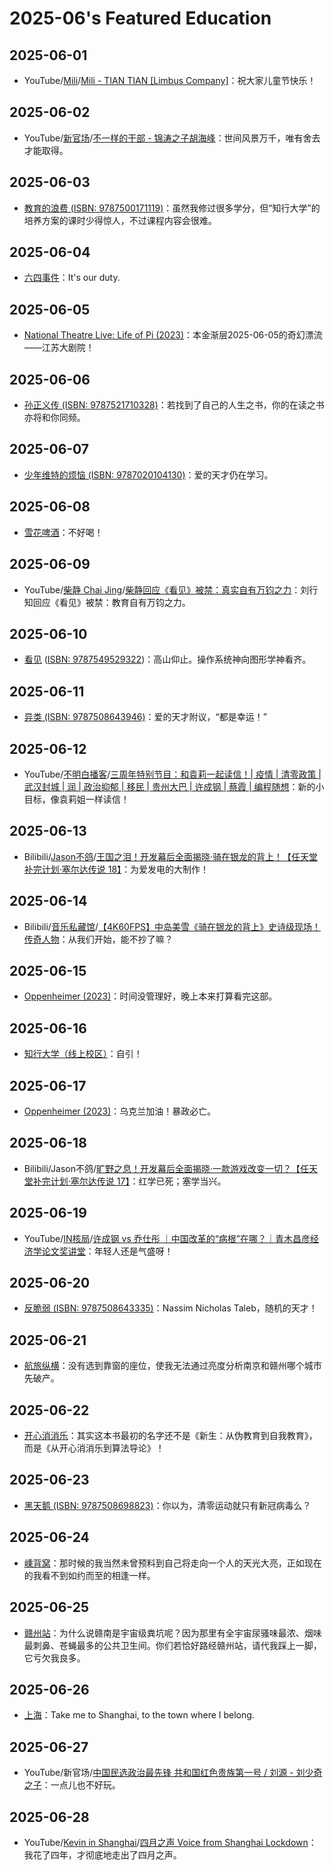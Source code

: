 # 2025-06's Featured Education

## 2025-06-01

- YouTube/[Mili](https://www.youtube.com/@ProjectMili)/[Mili - TIAN TIAN [Limbus Company]](https://youtu.be/szyPY8nbBF4)：祝大家儿童节快乐！

## 2025-06-02

- YouTube/[新官场](https://www.youtube.com/@新官场)/[不一样的干部 - 锦涛之子胡海峰](https://youtu.be/OUbggsiz9yU)：世间风景万千，唯有舍去才能取得。

## 2025-06-03

- [教育的浪费 (ISBN: 9787500171119)](https://book.douban.com/subject/36333171/)：虽然我修过很多学分，但“知行大学”的培养方案的课时少得惊人，不过课程内容会很难。

## 2025-06-04

- [六四事件](https://zh.wikipedia.org/wiki/六四事件)：It's our duty.

## 2025-06-05

- [National Theatre Live: Life of Pi (2023)](https://movie.douban.com/subject/36330906/)：本金渐层2025-06-05的奇幻漂流——江苏大剧院！

## 2025-06-06

- [孙正义传 (ISBN: 9787521710328)](https://book.douban.com/subject/34840584/)：若找到了自己的人生之书，你的在读之书亦将和你同频。

## 2025-06-07

- [少年维特的烦恼 (ISBN: 9787020104130)](https://book.douban.com/subject/25886229/)：爱的天才仍在学习。

## 2025-06-08

- [雪花啤酒](https://www.snowbeer.com.cn/coreProduct/index.html)：不好喝！

## 2025-06-09

- YouTube/[柴静 Chai Jing](https://www.youtube.com/@chaijing2023)/[柴静回应《看见》被禁：真实自有万钧之力](https://youtu.be/_cekUfCopMs)：刘行知回应《看见》被禁：教育自有万钧之力。

## 2025-06-10

- [看见](https://weread.qq.com/web/bookDetail/4b2321a0543d154b29d16b6) ([ISBN: 9787549529322](https://book.douban.com/subject/20427187/))：高山仰止。操作系统神向图形学神看齐。

## 2025-06-11

- [异类 (ISBN: 9787508643946)](https://book.douban.com/subject/25863621/)：爱的天才附议，“都是幸运！”

## 2025-06-12

- YouTube/[不明白播客](https://www.youtube.com/@bumingbai)/[三周年特别节目：和袁莉一起读信！| 疫情 | 清零政策 | 武汉封城 | 润 | 政治抑郁 | 移民 | 贵州大巴 | 许成钢 | 蔡霞 | 编程随想](https://youtu.be/8fvTb5KMTXA)：新的小目标，像袁莉姐一样读信！

## 2025-06-13

- Bilibili/[Jason不鸽](https://space.bilibili.com/2253496)/[王国之泪！开发幕后全面揭晓·骑在银龙的背上！【任天堂补完计划·塞尔达传说 18】](https://www.bilibili.com/video/BV1WLjpzbE3Z/)：为爱发电的大制作！

## 2025-06-14

- Bilibili/[音乐私藏馆](https://space.bilibili.com/229733301)/[【4K60FPS】中岛美雪《骑在银龙的背上》史诗级现场！传奇人物](https://www.bilibili.com/video/BV1ximoYaEYL/)：从我们开始，能不抄了嘛？

## 2025-06-15

- [Oppenheimer (2023)](https://movie.douban.com/subject/35593344/)：时间没管理好，晚上本来打算看完这部。

## 2025-06-16

- [知行大学（线上校区）](https://github.com/harvey-1au/praxis-university-public)：自引！

## 2025-06-17

- [Oppenheimer (2023)](https://movie.douban.com/subject/35593344/)：乌克兰加油！暴政必亡。

## 2025-06-18

- Bilibili/Jason不鸽/[旷野之息！开发幕后全面揭晓·一款游戏改变一切？【任天堂补完计划·塞尔达传说 17】](https://www.bilibili.com/video/BV1PxRtYwE9N/)：红学已死；塞学当兴。

## 2025-06-19

- YouTube/[IN核局](https://www.youtube.com/@Evelyn-2002)/[许成钢 vs 乔仕彤 ｜中国改革的“病根”在哪？｜青木昌彦经济学论文奖讲堂](https://youtu.be/HVeka36A7ek)：年轻人还是气盛呀！

## 2025-06-20

- [反脆弱 (ISBN: 9787508643335)](https://book.douban.com/subject/25782902/)：Nassim Nicholas Taleb，随机的天才！

## 2025-06-21

- [航旅纵横](https://www.umetrip.com/)：没有选到靠窗的座位，使我无法通过亮度分析南京和赣州哪个城市先破产。

## 2025-06-22

- [开心消消乐](https://xxl.happyelements.com/)：其实这本书最初的名字还不是《新生：从伪教育到自我教育》，而是《从开心消消乐到算法导论》！

## 2025-06-23

- [黑天鹅 (ISBN: 9787508698823)](https://book.douban.com/subject/30422558/)：你以为，清零运动就只有新冠病毒么？

## 2025-06-24

- [嵊背窝](https://m.kuaidi100.com/courier/landmark_CCB2BB3396297A57623D98ADC8F5535B.html)：那时候的我当然未曾预料到自己将走向一个人的天光大亮，正如现在的我看不到如约而至的相逢一样。

## 2025-06-25

- [赣州站](https://baike.baidu.com/item/赣州站)：为什么说赣南是宇宙级粪坑呢？因为那里有全宇宙尿骚味最浓、烟味最刺鼻、苍蝇最多的公共卫生间。你们若恰好路经赣州站，请代我踩上一脚，它亏欠我良多。

## 2025-06-26

- [上海](https://youtu.be/KVPmraNrfSg)：Take me to Shanghai, to the town where I belong.

## 2025-06-27

- YouTube/新官场/[中国民选政治最先锋 共和国红色贵族第一号 / 刘源 - 刘少奇之子](https://youtu.be/Wvhioq5J6tU)：一点儿也不好玩。

## 2025-06-28

- YouTube/[Kevin in Shanghai](https://www.youtube.com/@KevininShanghai)/[四月之声 Voice from Shanghai Lockdown](https://youtu.be/38_thLXNHY8)：我花了四年，才彻底地走出了四月之声。
